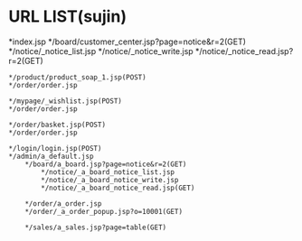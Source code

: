 # URL LIST(sujin)

*index.jsp
	*/board/customer_center.jsp?page=notice&r=2(GET)
		*/notice/_notice_list.jsp
		*/notice/_notice_write.jsp
		*/notice/_notice_read.jsp?r=2(GET)

	*/product/product_soap_1.jsp(POST)
	*/order/order.jsp

	*/mypage/_wishlist.jsp(POST)
	*/order/order.jsp
	
	*/order/basket.jsp(POST)
	*/order/order.jsp

	*/login/login.jsp(POST)
	*/admin/a_default.jsp
		*/board/a_board.jsp?page=notice&r=2(GET)
			*/notice/_a_board_notice_list.jsp
			*/notice/_a_board_notice_write.jsp
			*/notice/_a_board_notice_read.jsp(GET)
		
		*/order/a_order.jsp
		*/order/_a_order_popup.jsp?o=10001(GET)

		*/sales/a_sales.jsp?page=table(GET)